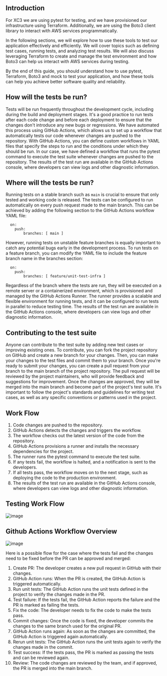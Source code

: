 ## Introduction

For XC3 we are using pytest for testing, and we have provisioned our infrastructure using Terraform. Additionally, we are using the Boto3 client library to interact with AWS services programmatically.

In the following sections, we will explore how to use these tools to test our application effectively and efficiently. We will cover topics such as defining test cases, running tests, and analyzing test results. We will also discuss leveraging Terraform to create and manage the test environment and how Boto3 can help us interact with AWS services during testing.

By the end of this guide, you should understand how to use pytest, Terraform, Boto3 and mock to test your application, and how these tools can help you achieve better software quality and reliability.

## How will the tests be run?

Tests will be run frequently throughout the development cycle, including during the build and deployment stages. It's a good practice to run tests after each code change and before each deployment to ensure that the changes don't introduce any new bugs or regressions. We have automated this process using GitHub Actions, which allows us to set up a workflow that automatically tests our code whenever changes are pushed to the repository. With GitHub Actions, you can define custom workflows in YAML files that specify the steps to run and the conditions under which they should be run. In our case, we have defined a workflow that runs the pytest command to execute the test suite whenever changes are pushed to the repository. The results of the test run are available in the GitHub Actions console, where developers can view logs and other diagnostic information.

## Where will the tests be run?


Running tests on a stable branch such as `main` is crucial to ensure that only tested and working code is released. The tests can be configured to run automatically on every push request made to the main branch. This can be achieved by adding the following section to the GitHub Actions workflow YAML file:

```
  on:
    push:
        branches: [ main ]

```
However, running tests on unstable feature branches is equally important to catch any potential bugs early in the development process. To run tests on a feature branch, you can modify the YAML file to include the feature branch name in the branches section:

```
  on:
    push:
        branches: [ feature/unit-test-infra ]

```

Regardless of the branch where the tests are run, they will be executed on a remote server or a containerized environment, which is provisioned and managed by the GitHub Actions Runner. The runner provides a scalable and flexible environment for running tests, and it can be configured to run tests in parallel to reduce testing time. The results of the test run are available in the GitHub Actions console, where developers can view logs and other diagnostic information.

## Contributing to the test suite

Anyone can contribute to the test suite by adding new test cases or improving existing ones. To contribute, you can fork the project repository on GitHub and create a new branch for your changes. Then, you can make your changes to the test files and commit them to your branch. Once you're ready to submit your changes, you can create a pull request from your branch to the main branch of the project repository. The pull request will be reviewed by the project maintainers, who will provide feedback and suggestions for improvement. Once the changes are approved, they will be merged into the main branch and become part of the project's test suite. It's important to follow the project's standards and guidelines for writing test cases, as well as any specific conventions or patterns used in the project.

## Work Flow

1. Code changes are pushed to the repository.
2. GitHub Actions detects the changes and triggers the workflow.
3. The workflow checks out the latest version of the code from the repository.
4. GitHub Actions provisions a runner and installs the necessary dependencies for the project.
5. The runner runs the pytest command to execute the test suite.
6. If any tests fail, the workflow is halted, and a notification is sent to the developers.
7. If all tests pass, the workflow moves on to the next stage, such as deploying the code to the production environment.
8. The results of the test run are available in the GitHub Actions console, where developers can view logs and other diagnostic information.

## Testing Work Flow


![image](https://user-images.githubusercontent.com/105271892/234582908-831eb98c-8257-4bc7-8b51-a8a1b040b4b3.png)

## Github Actions Workflow Overview

![image](https://github.com/X-CBG/X-CCC/assets/122358742/ff37c233-7961-40ef-9759-bc642651ae22)

Here is a possible flow for the case where the tests fail and the changes need to be fixed before the PR can be approved and merged:

1. Create PR: The developer creates a new pull request in GitHub with their changes.
2. GitHub Action runs: When the PR is created, the GitHub Action is triggered automatically.
3. Run unit tests: The GitHub Action runs the unit tests defined in the project to verify the changes made in the PR.
4. Test failure: If the tests fail, the GitHub Action reports the failure and the PR is marked as failing the tests.
5. Fix the code: The developer needs to fix the code to make the tests pass.
6. Commit changes: Once the code is fixed, the developer commits the changes to the same branch used for the original PR.
7. GitHub Action runs again: As soon as the changes are committed, the GitHub Action is triggered again automatically.
8. Rerun unit tests: The GitHub Action runs the unit tests again to verify the changes made in the commit.
9. Test success: If the tests pass, the PR is marked as passing the tests and can be reviewed again.
10. Review: The code changes are reviewed by the team, and if approved, the PR is merged into the main branch.

